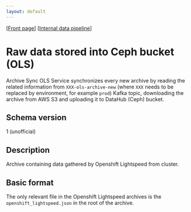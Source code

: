 ```yaml
---
layout: default
---
```

\[[Front page](../index.md)\] \[[Internal data pipeline](../internal_data_pipeline.md)\]

# Raw data stored into Ceph bucket (OLS)

Archive Sync OLS Service synchronizes every new archive by reading the related
information from `XXX-ols-archive-new` (where `XXX` needs to be replaced by
environment, for example `prod`) Kafka topic, downloading the archive from
AWS S3 and uploading it to DataHub (Ceph) bucket.

## Schema version

1 (unofficial)

## Description

Archive containing data gathered by Openshift Lightspeed from cluster.

## Basic format

The only relevant file in the Openshift Lightspeed archives is the 
`openshift_lightspeed.json` in the root of the archive.

